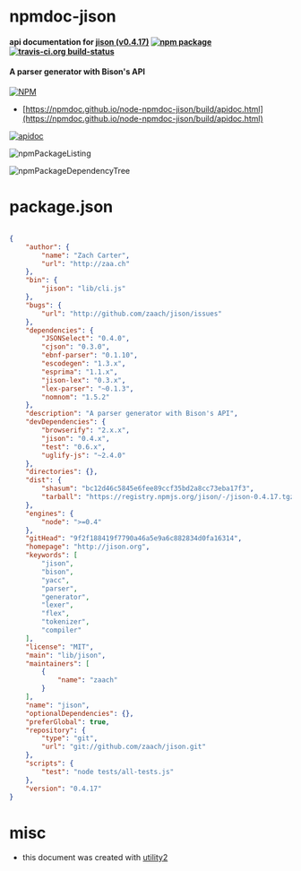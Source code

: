 # npmdoc-jison

#### api documentation for  [jison (v0.4.17)](http://jison.org)  [![npm package](https://img.shields.io/npm/v/npmdoc-jison.svg?style=flat-square)](https://www.npmjs.org/package/npmdoc-jison) [![travis-ci.org build-status](https://api.travis-ci.org/npmdoc/node-npmdoc-jison.svg)](https://travis-ci.org/npmdoc/node-npmdoc-jison)

#### A parser generator with Bison's API

[![NPM](https://nodei.co/npm/jison.png?downloads=true&downloadRank=true&stars=true)](https://www.npmjs.com/package/jison)

- [https://npmdoc.github.io/node-npmdoc-jison/build/apidoc.html](https://npmdoc.github.io/node-npmdoc-jison/build/apidoc.html)

[![apidoc](https://npmdoc.github.io/node-npmdoc-jison/build/screenCapture.buildCi.browser.%252Ftmp%252Fbuild%252Fapidoc.html.png)](https://npmdoc.github.io/node-npmdoc-jison/build/apidoc.html)

![npmPackageListing](https://npmdoc.github.io/node-npmdoc-jison/build/screenCapture.npmPackageListing.svg)

![npmPackageDependencyTree](https://npmdoc.github.io/node-npmdoc-jison/build/screenCapture.npmPackageDependencyTree.svg)



# package.json

```json

{
    "author": {
        "name": "Zach Carter",
        "url": "http://zaa.ch"
    },
    "bin": {
        "jison": "lib/cli.js"
    },
    "bugs": {
        "url": "http://github.com/zaach/jison/issues"
    },
    "dependencies": {
        "JSONSelect": "0.4.0",
        "cjson": "0.3.0",
        "ebnf-parser": "0.1.10",
        "escodegen": "1.3.x",
        "esprima": "1.1.x",
        "jison-lex": "0.3.x",
        "lex-parser": "~0.1.3",
        "nomnom": "1.5.2"
    },
    "description": "A parser generator with Bison's API",
    "devDependencies": {
        "browserify": "2.x.x",
        "jison": "0.4.x",
        "test": "0.6.x",
        "uglify-js": "~2.4.0"
    },
    "directories": {},
    "dist": {
        "shasum": "bc12d46c5845e6fee89ccf35bd2a8cc73eba17f3",
        "tarball": "https://registry.npmjs.org/jison/-/jison-0.4.17.tgz"
    },
    "engines": {
        "node": ">=0.4"
    },
    "gitHead": "9f2f188419f7790a46a5e9a6c882834d0fa16314",
    "homepage": "http://jison.org",
    "keywords": [
        "jison",
        "bison",
        "yacc",
        "parser",
        "generator",
        "lexer",
        "flex",
        "tokenizer",
        "compiler"
    ],
    "license": "MIT",
    "main": "lib/jison",
    "maintainers": [
        {
            "name": "zaach"
        }
    ],
    "name": "jison",
    "optionalDependencies": {},
    "preferGlobal": true,
    "repository": {
        "type": "git",
        "url": "git://github.com/zaach/jison.git"
    },
    "scripts": {
        "test": "node tests/all-tests.js"
    },
    "version": "0.4.17"
}
```



# misc
- this document was created with [utility2](https://github.com/kaizhu256/node-utility2)
